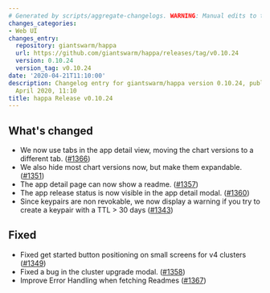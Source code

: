 ```yaml
---
# Generated by scripts/aggregate-changelogs. WARNING: Manual edits to this files will be overwritten.
changes_categories:
- Web UI
changes_entry:
  repository: giantswarm/happa
  url: https://github.com/giantswarm/happa/releases/tag/v0.10.24
  version: 0.10.24
  version_tag: v0.10.24
date: '2020-04-21T11:10:00'
description: Changelog entry for giantswarm/happa version 0.10.24, published on 21
  April 2020, 11:10
title: happa Release v0.10.24
---
```


## What's changed

- We now use tabs in the app detail view, moving the chart versions to a different tab. ([#1366](https://github.com/giantswarm/happa/pull/1366))
- We also hide most chart versions now, but make them expandable. ([#1351](https://github.com/giantswarm/happa/pull/1351))
- The app detail page can now show a readme. ([#1357](https://github.com/giantswarm/happa/pull/1357))
- The app release status is now visible in the app detail modal. ([#1360](https://github.com/giantswarm/happa/pull/1360))
- Since keypairs are non revokable, we now display a warning if you try to create a keypair with a TTL > 30 days ([#1343](https://github.com/giantswarm/happa/pull/1343))

## Fixed

- Fixed get started button positioning on small screens for v4 clusters ([#1349](https://github.com/giantswarm/happa/pull/1349))
- Fixed a bug in the cluster upgrade modal. ([#1358](https://github.com/giantswarm/happa/pull/1358))
- Improve Error Handling when fetching Readmes ([#1367](https://github.com/giantswarm/happa/pull/1367))


